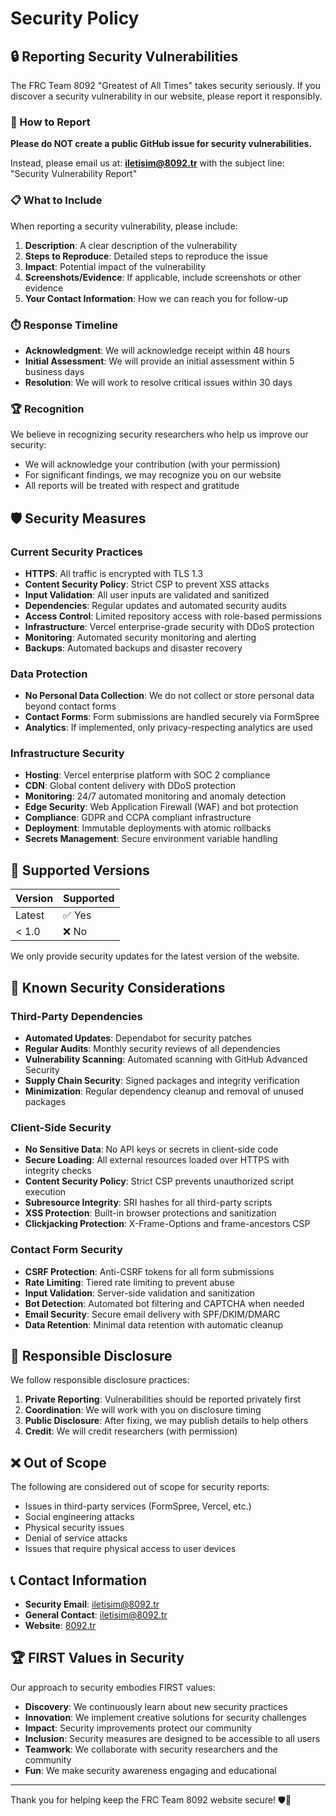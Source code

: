# Security Policy

## 🔒 Reporting Security Vulnerabilities

The FRC Team 8092 "Greatest of All Times" takes security seriously. If you discover a security vulnerability in our website, please report it responsibly.

### 📧 How to Report

**Please do NOT create a public GitHub issue for security vulnerabilities.**

Instead, please email us at: **iletisim@8092.tr** with the subject line: "Security Vulnerability Report"

### 📋 What to Include

When reporting a security vulnerability, please include:

1. **Description**: A clear description of the vulnerability
2. **Steps to Reproduce**: Detailed steps to reproduce the issue
3. **Impact**: Potential impact of the vulnerability
4. **Screenshots/Evidence**: If applicable, include screenshots or other evidence
5. **Your Contact Information**: How we can reach you for follow-up

### ⏱️ Response Timeline

- **Acknowledgment**: We will acknowledge receipt within 48 hours
- **Initial Assessment**: We will provide an initial assessment within 5 business days
- **Resolution**: We will work to resolve critical issues within 30 days

### 🏆 Recognition

We believe in recognizing security researchers who help us improve our security:

- We will acknowledge your contribution (with your permission)
- For significant findings, we may recognize you on our website
- All reports will be treated with respect and gratitude

## 🛡️ Security Measures

### Current Security Practices

- **HTTPS**: All traffic is encrypted with TLS 1.3
- **Content Security Policy**: Strict CSP to prevent XSS attacks
- **Input Validation**: All user inputs are validated and sanitized
- **Dependencies**: Regular updates and automated security audits
- **Access Control**: Limited repository access with role-based permissions
- **Infrastructure**: Vercel enterprise-grade security with DDoS protection
- **Monitoring**: Automated security monitoring and alerting
- **Backups**: Automated backups and disaster recovery

### Data Protection

- **No Personal Data Collection**: We do not collect or store personal data beyond contact forms
- **Contact Forms**: Form submissions are handled securely via FormSpree
- **Analytics**: If implemented, only privacy-respecting analytics are used

### Infrastructure Security

- **Hosting**: Vercel enterprise platform with SOC 2 compliance
- **CDN**: Global content delivery with DDoS protection
- **Monitoring**: 24/7 automated monitoring and anomaly detection
- **Edge Security**: Web Application Firewall (WAF) and bot protection
- **Compliance**: GDPR and CCPA compliant infrastructure
- **Deployment**: Immutable deployments with atomic rollbacks
- **Secrets Management**: Secure environment variable handling

## 🔄 Supported Versions

| Version | Supported |
| ------- | --------- |
| Latest  | ✅ Yes    |
| < 1.0   | ❌ No     |

We only provide security updates for the latest version of the website.

## 🚨 Known Security Considerations

### Third-Party Dependencies

- **Automated Updates**: Dependabot for security patches
- **Regular Audits**: Monthly security reviews of all dependencies
- **Vulnerability Scanning**: Automated scanning with GitHub Advanced Security
- **Supply Chain Security**: Signed packages and integrity verification
- **Minimization**: Regular dependency cleanup and removal of unused packages

### Client-Side Security

- **No Sensitive Data**: No API keys or secrets in client-side code
- **Secure Loading**: All external resources loaded over HTTPS with integrity checks
- **Content Security Policy**: Strict CSP prevents unauthorized script execution
- **Subresource Integrity**: SRI hashes for all third-party scripts
- **XSS Protection**: Built-in browser protections and sanitization
- **Clickjacking Protection**: X-Frame-Options and frame-ancestors CSP

### Contact Form Security

- **CSRF Protection**: Anti-CSRF tokens for all form submissions
- **Rate Limiting**: Tiered rate limiting to prevent abuse
- **Input Validation**: Server-side validation and sanitization
- **Bot Detection**: Automated bot filtering and CAPTCHA when needed
- **Email Security**: Secure email delivery with SPF/DKIM/DMARC
- **Data Retention**: Minimal data retention with automatic cleanup

## 🤝 Responsible Disclosure

We follow responsible disclosure practices:

1. **Private Reporting**: Vulnerabilities should be reported privately first
2. **Coordination**: We will work with you on disclosure timing
3. **Public Disclosure**: After fixing, we may publish details to help others
4. **Credit**: We will credit researchers (with permission)

## ❌ Out of Scope

The following are considered out of scope for security reports:

- Issues in third-party services (FormSpree, Vercel, etc.)
- Social engineering attacks
- Physical security issues
- Denial of service attacks
- Issues that require physical access to user devices

## 📞 Contact Information

- **Security Email**: iletisim@8092.tr
- **General Contact**: iletisim@8092.tr
- **Website**: [8092.tr](https://8092.tr)

## 🏆 FIRST Values in Security

Our approach to security embodies FIRST values:

- **Discovery**: We continuously learn about new security practices
- **Innovation**: We implement creative solutions for security challenges
- **Impact**: Security improvements protect our community
- **Inclusion**: Security measures are designed to be accessible to all users
- **Teamwork**: We collaborate with security researchers and the community
- **Fun**: We make security awareness engaging and educational

---

Thank you for helping keep the FRC Team 8092 website secure! 🛡️🤖
